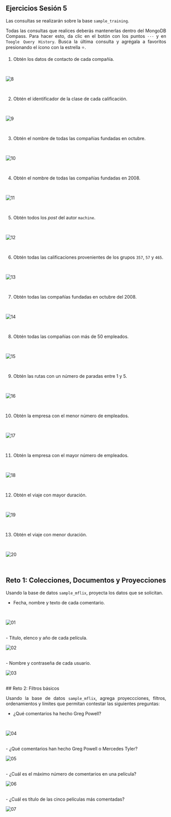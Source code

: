 ## Ejercicios Sesión 5

<div style="text-align: justify;">

Las consultas se realizarán sobre la base `sample_training`.

Todas las consultas que realices deberás mantenerlas dentro del MongoDB Compass. Para hacer esto, da clic en el botón con los puntos `···` y en `Toogle Query History`. Busca la última consulta y agrégala a favoritos presionando el ícono con la estrella :star:.

1. Obtén los datos de contacto de cada compañía.
</br>

![8](img/08.png)

</br>

2. Obtén el identificador de la clase de cada calificación.
</br>

![9](img/09.png)
  
</br>

3. Obtén el nombre de todas las compañias fundadas en octubre.

</br>

![10](img/10.png)

</br>

4. Obtén el nombre de todas las compañías fundadas en 2008.

</br>

![11](img/11.png)

</br>

5. Obtén todos los *post* del autor `machine`.

</br>

![12](img/12.png)

</br>

6. Obtén todas las calificaciones provenientes de los grupos `357`, `57` y `465`.

</br>

![13](img/13.png)

</br>

7. Obtén todas las compañías fundadas en octubre del 2008.

</br>

![14](img/14.png)

</br>

8. Obtén todas las compañias con más de 50 empleados. 

</br>

![15](img/15.png)

</br>

9. Obtén las rutas con un número de paradas entre 1 y 5.

</br>

![16](img/16.png)

</br>

10. Obtén la empresa con el menor número de empleados.

</br>

![17](img/17.png)

</br>

11. Obtén la empresa con el mayor número de empleados.

</br>

![18](img/18.png)

</br>

12. Obtén el viaje con mayor duración.

</br>

![19](img/19.png)

</br>

13. Obtén el viaje con menor duración.

</br>

![20](img/20.png)

</br>


</div>

## Reto 1: Colecciones, Documentos y Proyecciones

<div style="text-align: justify;">

Usando la base de datos `sample_mflix`, proyecta los datos que se solicitan.

- Fecha, nombre y texto de cada comentario.
</br>

![01](img/01.png)

</br>
- Título, elenco y año de cada película.
</br>

![02](img/02.png)

</br>
- Nombre y contraseña de cada usuario.
</br>

![03](img/03.png)

<br/>


</div>
## Reto 2: Filtros básicos

<div style="text-align: justify;">

Usando la base de datos `sample_mflix`, agrega proyeccciones, filtros, ordenamientos y límites que permitan contestar las siguientes preguntas:

- ¿Qué comentarios ha hecho Greg Powell?
<br/>

![04](img/04.png)

<br/>
- ¿Qué comentarios han hecho Greg Powell o Mercedes Tyler?
<br/>

![05](img/05.png)

<br/>
- ¿Cuál es el máximo número de comentarios en una película?
<br/>

![06](img/06.png)

<br/>
- ¿Cuál es título de las cinco películas más comentadas?
<br/>

![07](img/07.png)

</div>
